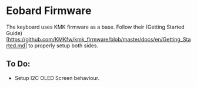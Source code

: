# Eobard Firmware
The keyboard uses KMK firmware as a base. Follow their (Getting Started Guide)[https://github.com/KMKfw/kmk_firmware/blob/master/docs/en/Getting_Started.md] to properly setup both sides.

## To Do:
* Setup I2C OLED Screen behaviour.
